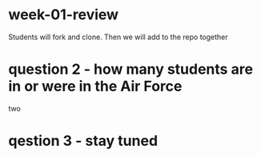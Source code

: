 # week-01-review
Students will fork and clone. Then we will add to the repo together

# question 2 - how many students are in or were in the Air Force

two

# qestion 3 - stay tuned